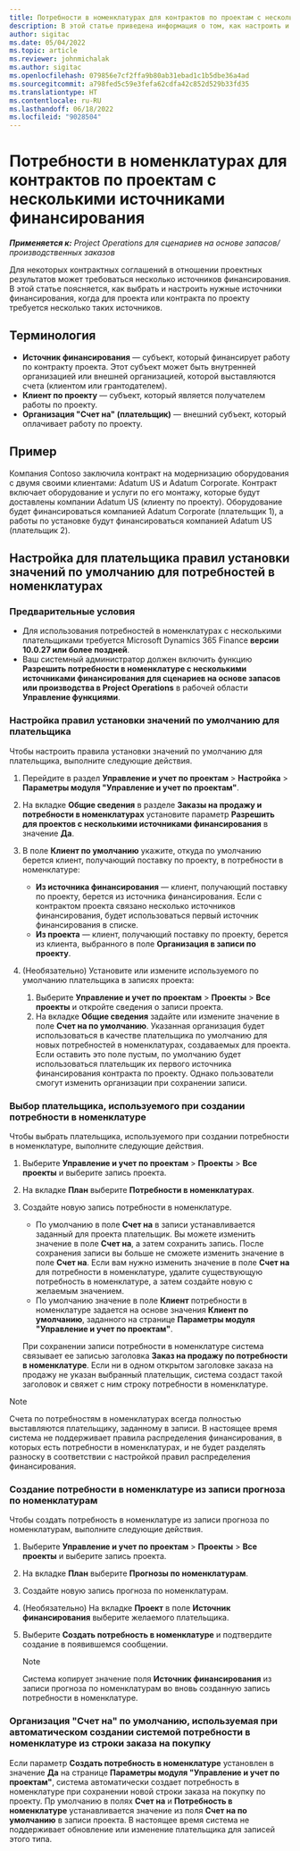```yaml
---
title: Потребности в номенклатурах для контрактов по проектам с несколькими источниками финансирования
description: В этой статье приведена информация о том, как настроить и использовать потребности в номенклатурах при наличии нескольких источников финансирования.
author: sigitac
ms.date: 05/04/2022
ms.topic: article
ms.reviewer: johnmichalak
ms.author: sigitac
ms.openlocfilehash: 079856e7cf2ffa9b80ab31ebad1c1b5dbe36a4ad
ms.sourcegitcommit: a798fed5c59e3fefa62cdfa42c852d529b33fd35
ms.translationtype: HT
ms.contentlocale: ru-RU
ms.lasthandoff: 06/18/2022
ms.locfileid: "9028504"
---
```

# <a name="item-requirements-for-project-contracts-with-multiple-funding-sources"></a>Потребности в номенклатурах для контрактов по проектам с несколькими источниками финансирования

_**Применяется к:** Project Operations для сценариев на основе запасов/производственных заказов_

Для некоторых контрактных соглашений в отношении проектных результатов может требоваться несколько источников финансирования. В этой статье поясняется, как выбрать и настроить нужные источники финансирования, когда для проекта или контракта по проекту требуется несколько таких источников.

## <a name="terminology"></a>Терминология

- **Источник финансирования** — субъект, который финансирует работу по контракту проекта. Этот субъект может быть внутренней организацией или внешней организацией, которой выставляются счета (клиентом или грантодателем).
- **Клиент по проекту** — субъект, который является получателем работы по проекту.
- **Организация "Счет на" (плательщик)** — внешний субъект, который оплачивает работу по проекту.

## <a name="example"></a>Пример

Компания Contoso заключила контракт на модернизацию оборудования с двумя своими клиентами: Adatum US и Adatum Corporate. Контракт включает оборудование и услуги по его монтажу, которые будут доставлены компании Adatum US (клиенту по проекту). Оборудование будет финансироваться компанией Adatum Corporate (плательщик 1), а работы по установке будут финансироваться компанией Adatum US (плательщик 2).

## <a name="set-up-invoice-account-defaulting-rules-for-item-requirements"></a>Настройка для плательщика правил установки значений по умолчанию для потребностей в номенклатурах

### <a name="prerequisites"></a>Предварительные условия

- Для использования потребностей в номенклатурах с несколькими плательщиками требуется Microsoft Dynamics 365 Finance **версии 10.0.27 или более поздней**.
- Ваш системный администратор должен включить функцию **Разрешить потребности в номенклатуре с несколькими источниками финансирования для сценариев на основе запасов или производства в Project Operations** в рабочей области **Управление функциями**.

### <a name="set-up-the-invoice-account-defaulting-rules"></a>Настройка правил установки значений по умолчанию для плательщика

Чтобы настроить правила установки значений по умолчанию для плательщика, выполните следующие действия.

1. Перейдите в раздел **Управление и учет по проектам** \> **Настройка** \> **Параметры модуля "Управление и учет по проектам"**.
1. На вкладке **Общие сведения** в разделе **Заказы на продажу и потребности в номенклатурах** установите параметр **Разрешить для проектов с несколькими источниками финансирования** в значение **Да**.
1. В поле **Клиент по умолчанию** укажите, откуда по умолчанию берется клиент, получающий поставку по проекту, в потребности в номенклатуре:

    - **Из источника финансирования** — клиент, получающий поставку по проекту, берется из источника финансирования. Если с контрактом проекта связано несколько источников финансирования, будет использоваться первый источник финансирования в списке.
    - **Из проекта** — клиент, получающий поставку по проекту, берется из клиента, выбранного в поле **Организация в записи по проекту**.

1. (Необязательно) Установите или измените используемого по умолчанию плательщика в записях проекта:

    1. Выберите **Управление и учет по проектам** \> **Проекты** \> **Все проекты** и откройте сведения о записи проекта.
    2. На вкладке **Общие сведения** задайте или измените значение в поле **Счет на по умолчанию**. Указанная организация будет использоваться в качестве плательщика по умолчанию для новых потребностей в номенклатурах, создаваемых для проекта. Если оставить это поле пустым, по умолчанию будет использоваться плательщик их первого источника финансирования контракта по проекту. Однако пользователи смогут изменить организации при сохранении записи.

### <a name="select-the-invoice-account-to-use-when-you-create-an-item-requirement"></a>Выбор плательщика, используемого при создании потребности в номенклатуре

Чтобы выбрать плательщика, используемого при создании потребности в номенклатуре, выполните следующие действия.

1. Выберите **Управление и учет по проектам** \> **Проекты** \> **Все проекты** и выберите запись проекта.
1. На вкладке **План** выберите **Потребности в номенклатурах**.
1. Создайте новую запись потребности в номенклатуре.

    - По умолчанию в поле **Счет на** в записи устанавливается заданный для проекта плательщик. Вы можете изменить значение в поле **Счет на**, а затем сохранить запись. После сохранения записи вы больше не сможете изменить значение в поле **Счет на**. Если вам нужно изменить значение в поле **Счет на** для потребности в номенклатуре, удалите существующую потребность в номенклатуре, а затем создайте новую с желаемым значением.
    - По умолчанию значение в поле **Клиент** потребности в номенклатуре задается на основе значения **Клиент по умолчанию**, заданного на странице **Параметры модуля "Управление и учет по проектам"**.

    При сохранении записи потребности в номенклатуре система связывает ее записью заголовка **Заказ на продажу по потребности в номенклатуре**. Если ни в одном открытом заголовке заказа на продажу не указан выбранный плательщик, система создаст такой заголовок и свяжет с ним строку потребности в номенклатуре.

> [!NOTE]
> Счета по потребностям в номенклатурах всегда полностью выставляются плательщику, заданному в записи. В настоящее время система не поддерживает правила распределения финансирования, в которых есть потребности в номенклатурах, и не будет разделять разноску в соответствии с настройкой правил распределения финансирования.

### <a name="create-an-item-requirement-from-an-item-forecast-record"></a>Создание потребности в номенклатуре из записи прогноза по номенклатурам

Чтобы создать потребность в номенклатуре из записи прогноза по номенклатурам, выполните следующие действия.

1. Выберите **Управление и учет по проектам** \> **Проекты** \> **Все проекты** и выберите запись проекта.
1. На вкладке **План** выберите **Прогнозы по номенклатурам**.
1. Создайте новую запись прогноза по номенклатурам.
1. (Необязательно) На вкладке **Проект** в поле **Источник финансирования** выберите желаемого плательщика.
1. Выберите **Создать потребность в номенклатуре** и подтвердите создание в появившемся сообщении.

    > [!NOTE]
    > Система копирует значение поля **Источник финансирования** из записи прогноза по номенклатурам во вновь созданную запись потребности в номенклатуре.

### <a name="default-invoice-account-when-the-system-automatically-creates-an-item-requirement-from-a-purchase-order-line"></a>Организация "Счет на" по умолчанию, используемая при автоматическом создании системой потребности в номенклатуре из строки заказа на покупку

Если параметр **Создать потребность в номенклатуре** установлен в значение **Да** на странице **Параметры модуля "Управление и учет по проектам"**, система автоматически создает потребность в номенклатуре при сохранении новой строки заказа на покупку по проекту. Пр умолчанию в полях **Счет на** и **Потребность в номенклатуре** устанавливается значение из поля **Счет на по умолчанию** в записи проекта. В настоящее время система не поддерживает обновление или изменение плательщика для записей этого типа.
